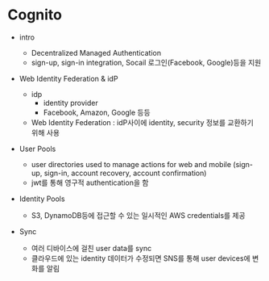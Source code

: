 # Cognito
* intro
    * Decentralized Managed Authentication
    * sign-up, sign-in integration, Socail 로그인(Facebook, Google)등을 지원
    
* Web Identity Federation & idP
    * idp
        * identity provider
        * Facebook, Amazon, Google 등등
    * Web Identity Federation : idP사이에 identity, security 정보를 교환하기 위해 사용

* User Pools
    * user directories used to manage actions for web and mobile (sign-up, sign-in, account recovery, account confirmation)
    * jwt를 통해 영구적 authentication을 함

* Identity Pools
    * S3, DynamoDB등에 접근할 수 있는 일시적인 AWS credentials를 제공
    
* Sync
    * 여러 디바이스에 걸친 user data를 sync
    * 클라우드에 있는 identity 데이터가 수정되면 SNS를 통해 user devices에 변화를 알림
